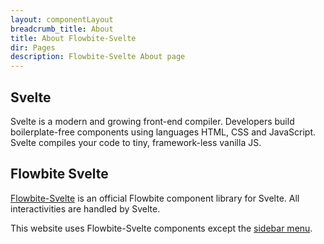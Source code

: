 ```yaml
---
layout: componentLayout
breadcrumb_title: About
title: About Flowbite-Svelte
dir: Pages
description: Flowbite-Svelte About page
---
```


<script>
  import { A } from '$lib'
</script>

## Svelte

Svelte is a modern and growing front-end compiler. Developers build boilerplate-free components using languages HTML, CSS and JavaScript. Svelte compiles your code to tiny, framework-less vanilla JS.

## Flowbite Svelte

[Flowbite-Svelte]("/") is an official Flowbite component library for Svelte. All interactivities are handled by Svelte.

This website uses Flowbite-Svelte components except the <A class="text-blue-700" href="https://github.com/shinokada/svelte-sidebar" target="_blank" rel="noreferrer">sidebar menu</A>.

